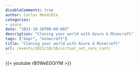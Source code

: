 ```yaml
---
disableComments: true
author: Carlos Mendible
categories:
- azure
date: "2021-10-10T00:00:00Z"
description: "Cloning your world with Azure & Minecraft"
tags: ["dapr", "minecraft"]
title: "Cloning your world with Azure & Minecraft"
url: /events/2021/10/10/virtual_net_core_conf/
---
```


{{< youtube rB0WeE0OiYM >}}
